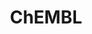 ---
bigquery: https://console.cloud.google.com/bigquery?p=patents-public-data&d=ebi_chembl&page=dataset
citation: '"The ChEMBL database in 2017." Anna Gaulton, Anne Hersey, Michał Nowotka,
  A Patrícia Bento, Jon Chambers, David Mendez, Prudence Mutowo, Francis Atkinson,
  Louisa J Bellis, Elena Cibrián-Uhalte, Mark Davies, Nathan Dedman, Anneli Karlsson,
  María Paula Magariños, John P Overington, George Papadatos, Ines Smit, Andrew R
  Leach Nucleic acids Research (2017) 45 (Database Issue), D945-D954'
contributors: European Bioinformatics Institute
cost: None
description: ChEMBL Data is a manually curated database of small molecules used in
  drug discovery, including information about existing patented drugs.
documentation: 'schema: https://www.ebi.ac.uk/chembl/db_schema


  '
last_edit: 04/11/2022, 20:47:04
location: https://console.cloud.google.com/marketplace/product/google_patents_public_datasets/chembl
maintained_by: EMBL-EBI, an outstation of European Molecular Biology Laboratory
related_publications: '

  ChEMBL: towards direct deposition of bioassay data.


  Mendez D, Gaulton A, Bento AP, Chambers J, De Veij M, Félix E, Magariños MP, Mosquera
  JF, Mutowo P, Nowotka M, Gordillo-Marañón M, Hunter F, Junco L, Mugumbate G, Rodriguez-Lopez
  M, Atkinson F, Bosc N, Radoux CJ, Segura-Cabrera A, Hersey A, Leach AR.


  — Nucleic Acids Res. 2019; 47(D1):D930-D940. doi: 10.1093/nar/gky1075

  '
schema_fields:
- metabolite_record_id
- mc_tax_id
- disease_efficacy
- stem
- standard_inchi
- sequence_md5sum
- db_source
- label
- mesh_heading
- level1_description
- usan_stem_definition
- tax_id
- confidence_score
- cell_id
- assay_cell_type
- major_class
- class_level
- active_ingredient
- data_validity_comment
- product_id
- bto_id
- chebi_par_id
- confidence
- uberon_id
- bei
- target_desc
- canonical_smiles
- assay_desc
- hba
- pref_name
- usan_stem
- log_id
- warning_year
- targcomp_id
- level1
- comments
- inorganic_flag
- units
- related_tid
- standard_units
- cell_description
- protein_class_synonym
- warnref_id
- activity_comment
- substrate_record_id
- molecular_species
- nda_type
- updated_on
- cl_lincs_id
- variant_id
- ddd_admr
- max_phase
- mc_target_name
- species_group_flag
- version
- mc_target_accession
- parent_go_id
- standard_upper_value
- cell_ontology_id
- doc_id
- helm_notation
- cx_logp
- who_name
- prod_pat_id
- creation_date
- protein_class_desc
- ddd_id
- db_version
- rtb
- tissue_id
- heavy_atoms
- class_type
- res_stem_id
- approval_date
- prediction_method
- cidx
- level2_description
- std_act_id
- met_comment
- drug_product_flag
- innovator_company
- molecule_type
- component_type
- aromatic_rings
- rgid
- caloha_id
- normal_range_max
- stat
- bao_endpoint
- first_approval
- withdrawn_year
- action_type
- doc_type
- ddd_units
- published_relation
- actsm_id
- formulation_id
- frac_class_id
- src_description
- src_id
- bao_format
- annotation
- acd_logp
- l1
- smid
- mol_frac_id
- relationship_desc
- patent_use_code
- mc_organism
- binding_site_comment
- publication_number
- cell_name
- molsyn_id
- psa
- syn_type
- record_id
- usan_substem
- co_stem_id
- clo_id
- molfile
- accession
- domain_name
- country
- year
- ddd_comment
- drug_record_id
- assay_source
- acd_most_apka
- as_id
- organism
- standard_text_value
- enzyme_tid
- level4
- patent_expire_date
- chembl_id
- assay_test_type
- description
- start_position
- component_id
- enzyme_name
- ref_id
- black_box_warning
- synonyms
- acd_most_bpka
- patent_no
- qed_weighted
- molecular_mechanism
- cx_most_bpka
- submission_date
- predbind_id
- parameter_type
- met_conversion
- mol_atc_id
- compd_id
- alogp
- last_active
- atc_code
- molregno
- research_stem
- first_in_class
- assay_strain
- protclasssyn_id
- chirality
- hbd
- go_id
- drug_substance_flag
- l4
- published_units
- stem_class
- biocomp_id
- entity_id
- tbl
- doi
- compound_name
- alert_set_id
- ro3_pass
- parent_molregno
- cell_source_tissue
- indication_class
- standard_flag
- level5
- comp_class_id
- src_short_name
- cx_logd
- structure_type
- toid
- mw_freebase
- pubmed_id
- value
- active_molregno
- direct_interaction
- cx_most_apka
- frac_code
- sequence
- priority
- target_mapping
- volume
- published_type
- compound_key
- hrac_class_id
- company
- trade_name
- standard_inchi_key
- result_flag
- efo_term
- curation_comment
- upper_value
- oc_id
- ddd_value
- availability_type
- published_value
- num_alerts
- lle
- standard_value
- relationship
- indref_id
- ref_url
- bao_id
- topical
- warning_type
- downgraded
- abstract
- assay_organism
- acd_logd
- potential_duplicate
- definition
- curated_by
- standard_relation
- polymer_flag
- qudt_units
- authors
- selectivity_comment
- route
- protein_class_id
- mechanism_comment
- tid
- set_name
- standard_type
- warning_id
- hbd_lipinski
- sitecomp_id
- parent_id
- pchembl_value
- ridx
- l3
- oral
- withdrawn_class
- ad_type
- mc_target_type
- mw_monoisotopic
- warning_class
- applicant_full_name
- path
- num_lipinski_ro5_violations
- strength
- l5
- withdrawn_country
- cell_source_tax_id
- site_id
- normal_range_min
- dosage_form
- pathway_id
- activity_count
- subgroup
- end_position
- smarts
- withdrawn_reason
- assay_param_id
- l2
- title
- l8
- ass_cls_map_id
- ap_id
- first_page
- assay_class_id
- previous_company
- usan_year
- level4_description
- site_residues
- journal
- ingredient
- src_compound_id
- domain_description
- cellosaurus_id
- text_value
- sei
- l6
- source
- who_extra
- level3
- idx
- assay_id
- cpd_str_alert_id
- level3_description
- hrac_code
- parameter_value
- aidx
- mecref_id
- alert_id
- status
- therapeutic_flag
- alert_name
- src_assay_id
- entity_type
- assay_type
- warning_country
- mechanism_of_action
- target_type
- delist_flag
- homologue
- drugind_id
- full_molformula
- source_domain_id
- assay_category
- mesh_id
- metref_id
- targrel_id
- natural_product
- pathway_key
- met_id
- num_ro5_violations
- mutation
- le
- cell_source_organism
- comp_go_id
- l7
- job_id
- activity_id
- updated_by
- mol_hrac_id
- withdrawn_flag
- assay_tissue
- level2
- assay_subcellular_fraction
- patent_id
- irac_code
- isoform
- site_name
- relationship_type
- warning_description
- short_name
- aspect
- max_phase_for_ind
- parenteral
- component_synonym
- compsyn_id
- uo_units
- domain_type
- tid_fixed
- last_page
- name
- prodrug
- mec_id
- ref_type
- parent_type
- dosed_ingredient
- domain_id
- type
- full_mwt
- irac_class_id
- issue
- mol_irac_id
- efo_id
- hba_lipinski
- assay_tax_id
- orig_description
- relation
- usan_stem_id
shortname: chembl
tags:
- biotechnology
- health
- chemical
- bioinformatics
- medical
terms_of_use: CC BY-SA 3.0
title: ChEMBL
uuid: e232a192-965c-4ec9-904c-155b6dfe56c5
---